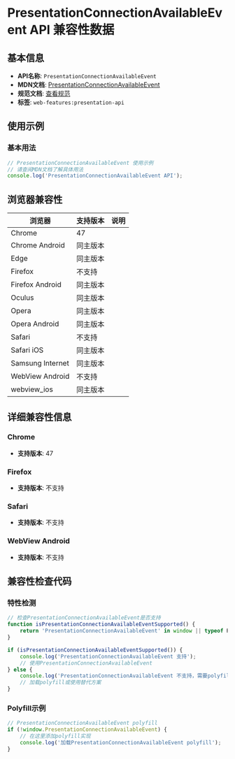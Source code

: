 # PresentationConnectionAvailableEvent API 兼容性数据

## 基本信息

- **API名称**: `PresentationConnectionAvailableEvent`
- **MDN文档**: [PresentationConnectionAvailableEvent](https://developer.mozilla.org/docs/Web/API/PresentationConnectionAvailableEvent)
- **规范文档**: [查看规范](https://w3c.github.io/presentation-api/#interface-presentationconnectionavailableevent)
- **标签**: `web-features:presentation-api`

## 使用示例

### 基本用法

```javascript
// PresentationConnectionAvailableEvent 使用示例
// 请查阅MDN文档了解具体用法
console.log('PresentationConnectionAvailableEvent API');
```

## 浏览器兼容性

| 浏览器 | 支持版本 | 说明 |
|--------|----------|------|
| Chrome | 47 |  |
| Chrome Android | 同主版本 |  |
| Edge | 同主版本 |  |
| Firefox | 不支持 |  |
| Firefox Android | 同主版本 |  |
| Oculus | 同主版本 |  |
| Opera | 同主版本 |  |
| Opera Android | 同主版本 |  |
| Safari | 不支持 |  |
| Safari iOS | 同主版本 |  |
| Samsung Internet | 同主版本 |  |
| WebView Android | 不支持 |  |
| webview_ios | 同主版本 |  |

## 详细兼容性信息

### Chrome

- **支持版本**: 47

### Firefox

- **支持版本**: 不支持

### Safari

- **支持版本**: 不支持

### WebView Android

- **支持版本**: 不支持

## 兼容性检查代码

### 特性检测

```javascript
// 检查PresentationConnectionAvailableEvent是否支持
function isPresentationConnectionAvailableEventSupported() {
    return 'PresentationConnectionAvailableEvent' in window || typeof PresentationConnectionAvailableEvent !== 'undefined';
}

if (isPresentationConnectionAvailableEventSupported()) {
    console.log('PresentationConnectionAvailableEvent 支持');
    // 使用PresentationConnectionAvailableEvent
} else {
    console.log('PresentationConnectionAvailableEvent 不支持，需要polyfill');
    // 加载polyfill或使用替代方案
}
```

### Polyfill示例

```javascript
// PresentationConnectionAvailableEvent polyfill
if (!window.PresentationConnectionAvailableEvent) {
    // 在这里添加polyfill实现
    console.log('加载PresentationConnectionAvailableEvent polyfill');
}
```


